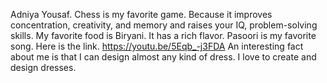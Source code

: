 Adniya Yousaf.
Chess is my favorite game. Because it improves concentration, creativity, and memory and raises your IQ, problem-solving skills.
My favorite food is Biryani. It has a rich flavor.
Pasoori is my favorite song. Here is the link.
https://youtu.be/5Eqb_-j3FDA
An interesting fact about me is that I can design almost any kind of dress. I love to create and design dresses.
